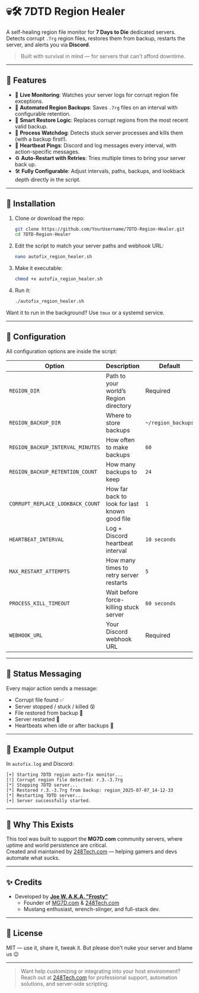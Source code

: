 # 💀️🛠️ 7DTD Region Healer

A self-healing region file monitor for **7 Days to Die** dedicated servers.\
Detects corrupt `.7rg` region files, restores them from backup, restarts the server, and alerts you via **Discord**.

> Built with survival in mind — for servers that can't afford downtime.

---

## 🔧 Features

- 🔁 **Live Monitoring**: Watches your server logs for corrupt region file exceptions.
- 💾 **Automated Region Backups**: Saves `.7rg` files on an interval with configurable retention.
- 🧠 **Smart Restore Logic**: Replaces corrupt regions from the most recent valid backup.
- 🧹 **Process Watchdog**: Detects stuck server processes and kills them (with a backup first!).
- 📡 **Heartbeat Pings**: Discord and log messages every interval, with action-specific messages.
- ♻️ **Auto-Restart with Retries**: Tries multiple times to bring your server back up.
- 🛠️ **Fully Configurable**: Adjust intervals, paths, backups, and lookback depth directly in the script.

---

## 🚀 Installation

1. Clone or download the repo:

   ```bash
   git clone https://github.com/YourUsername/7DTD-Region-Healer.git
   cd 7DTD-Region-Healer
   ```

2. Edit the script to match your server paths and webhook URL:

   ```bash
   nano autofix_region_healer.sh
   ```

3. Make it executable:

   ```bash
   chmod +x autofix_region_healer.sh
   ```

4. Run it:

   ```bash
   ./autofix_region_healer.sh
   ```

Want it to run in the background? Use `tmux` or a systemd service.

---

## 🧹 Configuration

All configuration options are inside the script:

| Option                           | Description                                   | Default            |
| -------------------------------- | --------------------------------------------- | ------------------ |
| `REGION_DIR`                     | Path to your world’s Region directory         | Required           |
| `REGION_BACKUP_DIR`              | Where to store backups                        | `~/region_backups` |
| `REGION_BACKUP_INTERVAL_MINUTES` | How often to make backups                     | `60`               |
| `REGION_BACKUP_RETENTION_COUNT`  | How many backups to keep                      | `24`               |
| `CORRUPT_REPLACE_LOOKBACK_COUNT` | How far back to look for last known good file | `1`                |
| `HEARTBEAT_INTERVAL`             | Log + Discord heartbeat interval              | `10 seconds`       |
| `MAX_RESTART_ATTEMPTS`           | How many times to retry server restarts       | `5`                |
| `PROCESS_KILL_TIMEOUT`           | Wait before force-killing stuck server        | `60 seconds`       |
| `WEBHOOK_URL`                    | Your Discord webhook URL                      | Required           |

---

## 🧪 Status Messaging

Every major action sends a message:

- Corrupt file found ✅
- Server stopped / stuck / killed 😵
- File restored from backup 💾
- Server restarted 🔄
- Heartbeats when idle or after backups 🧘

---

## 📸 Example Output

In `autofix.log` and Discord:

```
[+] Starting 7DTD region auto-fix monitor...
[!] Corrupt region file detected: r.3.-3.7rg
[*] Stopping 7DTD server...
[*] Restored r.3.-3.7rg from backup: region_2025-07-07_14-12-33
[*] Restarting 7DTD server...
[+] Server successfully started.
```

---

## 🧠 Why This Exists

This tool was built to support the **MG7D.com** community servers, where uptime and world persistence are critical.\
Created and maintained by [248Tech.com](https://248tech.com) — helping gamers and devs automate what sucks.

---

## ✨ Credits

- Developed by [**Joe W. A.K.A. "Frosty"**](https://github.com/Byte420)
  - Founder of [MG7D.com](https://MG7D.com) & [248Tech.com](https://248Tech.com)
  - Mustang enthusiast, wrench-slinger, and full-stack dev.

---

## 📜 License

MIT — use it, share it, tweak it. But please don't nuke your server and blame us 😉

---

> Want help customizing or integrating into your host environment?\
> Reach out at [248Tech.com](https://248tech.com) for professional support, automation solutions, and server-side scripting.

